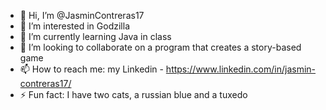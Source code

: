 - 👋 Hi, I’m @JasminContreras17
- 👀 I’m interested in Godzilla
- 🌱 I’m currently learning Java in class
- 💞️ I’m looking to collaborate on a program that creates a story-based game
- 📫 How to reach me: my Linkedin - https://www.linkedin.com/in/jasmin-contreras17/
- ⚡ Fun fact: I have two cats, a russian blue and a tuxedo 


